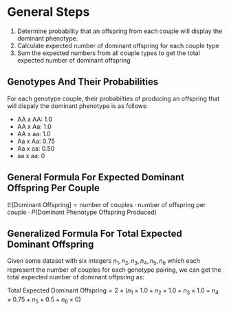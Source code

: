 # General Steps

1. Determine probability that an offspring from each couple will display the dominant phenotype.
2. Calculate expected number of dominant offspring for each couple type
3. Sum the expected numbers from all couple types to get the total expected number of dominant offspring

## Genotypes And Their Probabilities
For each genotype couple, their probabilties of producing an offspring that will dispaly the dominant phenotype is as follows:

- AA x AA: 1.0
- AA x Aa: 1.0
- AA x aa: 1.0
- Aa x Aa: 0.75
- Aa x aa: 0.50
- aa x aa: 0

## General Formula For Expected Dominant Offspring Per Couple

$\mathbb{E}[\text{Dominant Offspring}] = \text{number of couples} \cdot \text{number of offspring per couple} \cdot P(\text{Dominant Phenotype Offspring Produced})$

## Generalized Formula For Total Expected Dominant Offspring
Given some dataset with six integers $n_1, n_2, n_3, n_4, n_5, n_6$ which each represent the number of couples for each genotype pairing, we can get the total expected number of dominant offpsring as:


$\text{Total Expected Dominant Offspring} = 2 \times \left(n_1 \times 1.0 + n_2 \times 1.0 + n_3 \times 1.0 + n_4 \times 0.75 + n_5 \times 0.5 + n_6 \times 0\right)$

